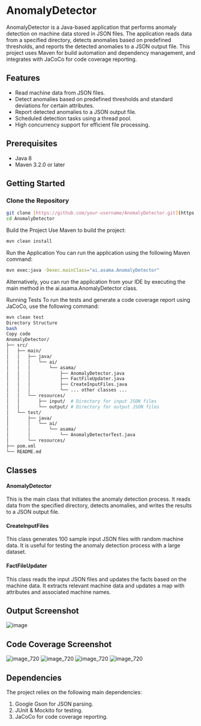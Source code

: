 # AnomalyDetector

AnomalyDetector is a Java-based application that performs anomaly detection on machine data stored in JSON files. The application reads data from a specified directory, detects anomalies based on predefined thresholds, and reports the detected anomalies to a JSON output file. This project uses Maven for build automation and dependency management, and integrates with JaCoCo for code coverage reporting.

## Features

- Read machine data from JSON files.
- Detect anomalies based on predefined thresholds and standard deviations for certain attributes.
- Report detected anomalies to a JSON output file.
- Scheduled detection tasks using a thread pool.
- High concurrency support for efficient file processing.

## Prerequisites

- Java 8
- Maven 3.2.0 or later

## Getting Started

### Clone the Repository

```bash
git clone [https://github.com/your-username/AnomalyDetector.git](https://github.com/PradeepVPK/AnomalyDetection.git)
cd AnomalyDetector
```
Build the Project
Use Maven to build the project:

```bash
mvn clean install
```
Run the Application
You can run the application using the following Maven command:

```bash
mvn exec:java -Dexec.mainClass="ai.asama.AnomalyDetector"
```
Alternatively, you can run the application from your IDE by executing the main method in the ai.asama.AnomalyDetector class.

Running Tests
To run the tests and generate a code coverage report using JaCoCo, use the following command:

```bash
mvn clean test
Directory Structure
bash
Copy code
AnomalyDetector/
├── src/
│   ├── main/
│   │   ├── java/
│   │   │   └── ai/
│   │   │       └── asama/
│   │   │           ├── AnomalyDetector.java
│   │   │           ├── FactFileUpdater.java
│   │   │           ├── CreateInputFiles.java
│   │   │           └── ... other classes ...
│   │   └── resources/
│   │       ├── input/  # Directory for input JSON files
│   │       └── output/ # Directory for output JSON files
│   └── test/
│       ├── java/
│       │   └── ai/
│       │       └── asama/
│       │           └── AnomalyDetectorTest.java
│       └── resources/
├── pom.xml
└── README.md
```

## Classes
#### AnomalyDetector
This is the main class that initiates the anomaly detection process. It reads data from the specified directory, detects anomalies, and writes the results to a JSON output file.

#### CreateInputFiles
This class generates 100 sample input JSON files with random machine data. It is useful for testing the anomaly detection process with a large dataset.

#### FactFileUpdater
This class reads the input JSON files and updates the facts based on the machine data. It extracts relevant machine data and updates a map with attributes and associated machine names.

## Output Screenshot

![image](https://github.com/PradeepVPK/AnomalyDetection/assets/108991867/cff3d5cb-1184-4687-a63c-538cf0ba51c9)

## Code Coverage Screenshot

![image_720](https://github.com/PradeepVPK/AnomalyDetection/assets/108991867/b08eb141-646d-4776-9b4c-cab6dd942c53)
![image_720](https://github.com/PradeepVPK/AnomalyDetection/assets/108991867/a15465d4-9494-49e2-b429-13692a34d34f)
![image_720](https://github.com/PradeepVPK/AnomalyDetection/assets/108991867/bd23d22b-6151-4b27-ac9b-aa6cbd7f8d09)
![image_720](https://github.com/PradeepVPK/AnomalyDetection/assets/108991867/4a41f1f6-806f-445e-a431-e486d68178a2)


## Dependencies
The project relies on the following main dependencies:

1. Google Gson for JSON parsing.
2. JUnit & Mockito for testing.
3. JaCoCo for code coverage reporting.
